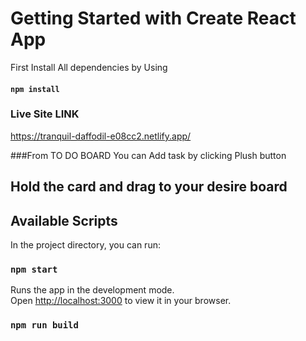 # Getting Started with Create React App
First Install All dependencies by Using 
#### `npm install`
### Live Site LINK 

https://tranquil-daffodil-e08cc2.netlify.app/


###From TO DO BOARD You can Add task  by clicking Plush button

## Hold the card and drag to your desire board


## Available Scripts

In the project directory, you can run:

### `npm start`

Runs the app in the development mode.\
Open [http://localhost:3000](http://localhost:3000) to view it in your browser.



### `npm run build`

